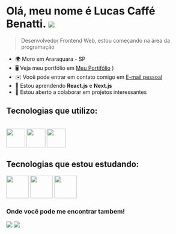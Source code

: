 
# Olá, meu nome é Lucas Caffé Benatti. ![](https://user-images.githubusercontent.com/18350557/176309783-0785949b-9127-417c-8b55-ab5a4333674e.gif)
> Desenvolvedor Frontend Web, estou começando na área da programação

* 🌍 Moro em Araraquara - SP
* 🖥️ Veja meu portfólio em [Meu Portifólio](http://potifoliocaffecomdev.com.br)[](http://potifoliocaffecomdev.com.br) )
* ✉️ Você pode entrar em contato comigo em [E-mail pessoal](mailto:contatobenatti@gmail.com)[](mailto:contatobenatti@gmail.com)
* 🧠 Estou aprendendo **React.js** e **Next.js**
* 🤝 Estou aberto a colaborar em projetos interessantes
  



## Tecnologias que utilizo:

<br />

  <div>
    <img height='50' src="https://cdn.jsdelivr.net/gh/devicons/devicon/icons/html5/html5-original.svg" />
    <img height='50' src="https://cdn.jsdelivr.net/gh/devicons/devicon/icons/css3/css3-original.svg" />
    <img height='50' src="https://cdn.jsdelivr.net/gh/devicons/devicon/icons/javascript/javascript-original.svg" />
  </div>
  
## Tecnologias que estou estudando:

<div>
    <img height='60' src="https://cdn.jsdelivr.net/gh/devicons/devicon/icons/react/react-original-wordmark.svg" />
    <img height='60' src="https://cdn.jsdelivr.net/gh/devicons/devicon/icons/nextjs/nextjs-original.svg" />
    <img height='60' src="https://cdn.jsdelivr.net/gh/devicons/devicon/icons/tailwindcss/tailwindcss-plain.svg" />
  </div>

### Onde você pode me encontrar tambem!
<a href="https://www.linkedin.com/in/rafael-ladeia/" target="_blank"><img src="https://img.shields.io/badge/-LinkedIn-%230077B5?style=for-the-badge&logo=linkedin&logoColor=white"  target="_blank"></a> 
<a href="[https://www.twitch.tv/caffecomdev/](https://www.twitch.tv/caffecomdev)" target="_blank"><img src="https://img.shields.io/badge/-twitch.tv-%230077?style=for-the-badge&logo=twitch&logoColor=white"  target="_blank"></a> 





